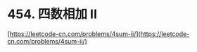 # 454. 四数相加 II
[https://leetcode-cn.com/problems/4sum-ii/](https://leetcode-cn.com/problems/4sum-ii/) 
## 
```go

```
>
